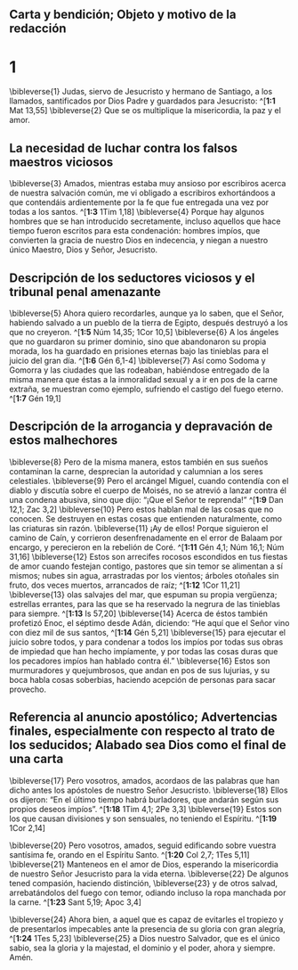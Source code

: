 ## Carta y bendición; Objeto y motivo de la redacción
# 1
\bibleverse{1} Judas, siervo de Jesucristo y hermano de Santiago, a los llamados, santificados por Dios Padre y guardados para Jesucristo: ^[**1:1** Mat 13,55] \bibleverse{2} Que se os multiplique la misericordia, la paz y el amor.

## La necesidad de luchar contra los falsos maestros viciosos
\bibleverse{3} Amados, mientras estaba muy ansioso por escribiros acerca de nuestra salvación común, me vi obligado a escribiros exhortándoos a que contendáis ardientemente por la fe que fue entregada una vez por todas a los santos. ^[**1:3** 1Tim 1,18] \bibleverse{4} Porque hay algunos hombres que se han introducido secretamente, incluso aquellos que hace tiempo fueron escritos para esta condenación: hombres impíos, que convierten la gracia de nuestro Dios en indecencia, y niegan a nuestro único Maestro, Dios y Señor, Jesucristo.

## Descripción de los seductores viciosos y el tribunal penal amenazante
\bibleverse{5} Ahora quiero recordarles, aunque ya lo saben, que el Señor, habiendo salvado a un pueblo de la tierra de Egipto, después destruyó a los que no creyeron. ^[**1:5** Núm 14,35; 1Cor 10,5] \bibleverse{6} A los ángeles que no guardaron su primer dominio, sino que abandonaron su propia morada, los ha guardado en prisiones eternas bajo las tinieblas para el juicio del gran día. ^[**1:6** Gén 6,1-4] \bibleverse{7} Así como Sodoma y Gomorra y las ciudades que las rodeaban, habiéndose entregado de la misma manera que éstas a la inmoralidad sexual y a ir en pos de la carne extraña, se muestran como ejemplo, sufriendo el castigo del fuego eterno. ^[**1:7** Gén 19,1]

## Descripción de la arrogancia y depravación de estos malhechores
\bibleverse{8} Pero de la misma manera, estos también en sus sueños contaminan la carne, desprecian la autoridad y calumnian a los seres celestiales. \bibleverse{9} Pero el arcángel Miguel, cuando contendía con el diablo y discutía sobre el cuerpo de Moisés, no se atrevió a lanzar contra él una condena abusiva, sino que dijo: “¡Que el Señor te reprenda!” ^[**1:9** Dan 12,1; Zac 3,2] \bibleverse{10} Pero estos hablan mal de las cosas que no conocen. Se destruyen en estas cosas que entienden naturalmente, como las criaturas sin razón. \bibleverse{11} ¡Ay de ellos! Porque siguieron el camino de Caín, y corrieron desenfrenadamente en el error de Balaam por encargo, y perecieron en la rebelión de Coré. ^[**1:11** Gén 4,1; Núm 16,1; Núm 31,16] \bibleverse{12} Estos son arrecifes rocosos escondidos en tus fiestas de amor cuando festejan contigo, pastores que sin temor se alimentan a sí mismos; nubes sin agua, arrastradas por los vientos; árboles otoñales sin fruto, dos veces muertos, arrancados de raíz; ^[**1:12** 1Cor 11,21] \bibleverse{13} olas salvajes del mar, que espuman su propia vergüenza; estrellas errantes, para las que se ha reservado la negrura de las tinieblas para siempre. ^[**1:13** Is 57,20] \bibleverse{14} Acerca de éstos también profetizó Enoc, el séptimo desde Adán, diciendo: “He aquí que el Señor vino con diez mil de sus santos, ^[**1:14** Gén 5,21] \bibleverse{15} para ejecutar el juicio sobre todos, y para condenar a todos los impíos por todas sus obras de impiedad que han hecho impíamente, y por todas las cosas duras que los pecadores impíos han hablado contra él.” \bibleverse{16} Estos son murmuradores y quejumbrosos, que andan en pos de sus lujurias, y su boca habla cosas soberbias, haciendo acepción de personas para sacar provecho.

## Referencia al anuncio apostólico; Advertencias finales, especialmente con respecto al trato de los seducidos; Alabado sea Dios como el final de una carta
\bibleverse{17} Pero vosotros, amados, acordaos de las palabras que han dicho antes los apóstoles de nuestro Señor Jesucristo. \bibleverse{18} Ellos os dijeron: “En el último tiempo habrá burladores, que andarán según sus propios deseos impíos”. ^[**1:18** 1Tim 4,1; 2Pe 3,3] \bibleverse{19} Estos son los que causan divisiones y son sensuales, no teniendo el Espíritu. ^[**1:19** 1Cor 2,14]

\bibleverse{20} Pero vosotros, amados, seguid edificando sobre vuestra santísima fe, orando en el Espíritu Santo. ^[**1:20** Col 2,7; 1Tes 5,11] \bibleverse{21} Manteneos en el amor de Dios, esperando la misericordia de nuestro Señor Jesucristo para la vida eterna. \bibleverse{22} De algunos tened compasión, haciendo distinción, \bibleverse{23} y de otros salvad, arrebatándolos del fuego con temor, odiando incluso la ropa manchada por la carne. ^[**1:23** Sant 5,19; Apoc 3,4]

\bibleverse{24} Ahora bien, a aquel que es capaz de evitarles el tropiezo y de presentarlos impecables ante la presencia de su gloria con gran alegría, ^[**1:24** 1Tes 5,23] \bibleverse{25} a Dios nuestro Salvador, que es el único sabio, sea la gloria y la majestad, el dominio y el poder, ahora y siempre. Amén.